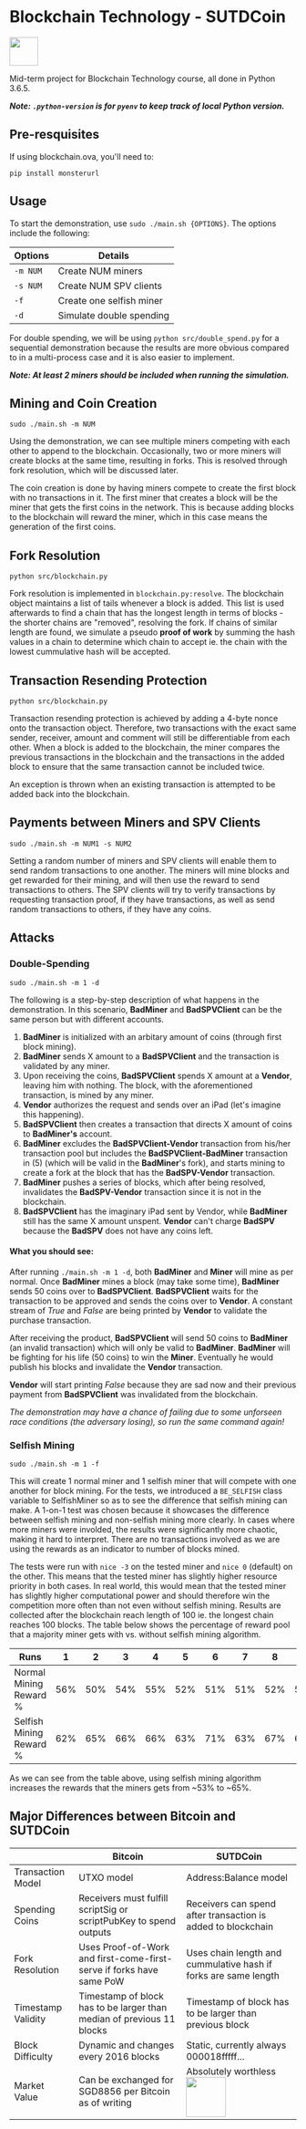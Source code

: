 # Blockchain Technology - SUTDCoin

<img src="https://steamuserimages-a.akamaihd.net/ugc/847091252321971372/B89526245165AFEE7127402085A036967829D278/" width=50>

Mid-term project for Blockchain Technology course, all done in Python 3.6.5.

**_Note: `.python-version` is for `pyenv` to keep track of local Python
version._**

## Pre-resquisites

If using blockchain.ova, you'll need to:

`pip install monsterurl`

## Usage

To start the demonstration, use `sudo ./main.sh {OPTIONS}`. The options include
the following:

| Options  | Details                  |
| -------- | ------------------------ |
| `-m NUM` | Create NUM miners        |
| `-s NUM` | Create NUM SPV clients   |
| `-f`     | Create one selfish miner |
| `-d`     | Simulate double spending |

For double spending, we will be using `python src/double_spend.py` for a
sequential demonstration because the results are more obvious compared to
in a multi-process case and it is also easier to implement.

**_Note: At least 2 miners should be included when running the simulation._**

## Mining and Coin Creation

`sudo ./main.sh -m NUM`

Using the demonstration,
we can see multiple miners competing with each other to append to the
blockchain. Occasionally, two or more miners will create blocks at the same
time, resulting in forks. This is resolved through fork resolution, which will
be discussed later.

The coin creation is done by having miners compete to create the first
block with no transactions in it. The first miner that creates a block will
be the miner that gets the first coins in the network. This is because adding
blocks to the blockchain will reward the miner, which in this case means the
generation of the first coins.

## Fork Resolution

`python src/blockchain.py`

Fork resolution is implemented in `blockchain.py:resolve`. The blockchain
object maintains a list of tails whenever a block is added. This list is
used afterwards to find a chain that has the longest length in terms of
blocks - the shorter chains are "removed", resolving the fork. If chains
of similar length are found, we simulate a pseudo **proof of work** by summing
the hash values in a chain to determine which chain to accept ie. the
chain with the lowest cummulative hash will be accepted.

## Transaction Resending Protection

`python src/blockchain.py`

Transaction resending protection is achieved by adding a 4-byte nonce onto the
transaction object. Therefore, two transactions with the exact same sender,
receiver, amount and comment will still be differentiable from each other.
When a block is added to the blockchain, the miner compares the previous
transactions in the blockchain and the transactions in the added block to
ensure that the same transaction cannot be included twice.

An exception is thrown when an existing transaction is attempted to be added back into the blockchain.

## Payments between Miners and SPV Clients

`sudo ./main.sh -m NUM1 -s NUM2`

Setting a random number of miners and SPV clients will enable them to
send random transactions to one another. The miners will mine blocks and get
rewarded for their mining, and will then use the reward to send transactions
to others. The SPV clients will try to verify transactions by requesting
transaction proof, if they have transactions, as well as send random
transactions to others, if they have any coins.

## Attacks

### Double-Spending

`sudo ./main.sh -m 1 -d`

The following is a step-by-step description of what happens in the demonstration.
In this scenario, **BadMiner** and **BadSPVClient** can be the same person
but with different accounts.

1. **BadMiner** is initialized with an arbitary amount of coins (through first
   block mining).
2. **BadMiner** sends X amount to a **BadSPVClient** and the transaction is
   validated by any miner.
3. Upon receiving the coins, **BadSPVClient** spends X amount at a **Vendor**,
   leaving him with nothing. The block, with the aforementioned transaction,
   is mined by any miner.
4. **Vendor** authorizes the request and sends over an iPad
   (let's imagine this happening).
5. **BadSPVClient** then creates a transaction that directs X amount of coins
   to **BadMiner's** account.
6. **BadMiner** excludes the **BadSPVClient-Vendor** transaction from his/her
   transaction pool but includes the **BadSPVClient-BadMiner** transaction
   in (5) (which will be valid in the **BadMiner**'s fork), and starts mining
   to create a fork at the block that has the **BadSPV-Vendor** transaction.
7. **BadMiner** pushes a series of blocks, which after being resolved,
   invalidates the **BadSPV-Vendor** transaction since it is not in the
   blockchain.
8. **BadSPVClient** has the imaginary iPad sent by Vendor, while **BadMiner**
   still has the same X amount unspent. **Vendor** can't charge **BadSPV** because
   the **BadSPV** does not have any coins left.

#### What you should see:

After running `./main.sh -m 1 -d`, both **BadMiner** and **Miner** will mine
as per normal. Once **BadMiner** mines a block (may take some time),
**BadMiner** sends 50 coins over to **BadSPVClient**. **BadSPVClient** waits
for the transaction to be approved and sends the coins over to **Vendor**. A
constant stream of _True_ and _False_ are being printed by **Vendor** to
validate the purchase transaction.

After receiving the product, **BadSPVClient** will send 50 coins to
**BadMiner** (an invalid transaction) which will only be valid to
**BadMiner**. **BadMiner** will be fighting for his life (50 coins) to win
the **Miner**. Eventually he would publish his blocks and invalidate the
**Vendor** transaction.

**Vendor** will start printing _False_ because they are sad now and their
previous payment from **BadSPVClient** was invalidated from the blockchain.

_The demonstration may have a chance of failing due to some unforseen race
conditions (the adversary losing), so run the same command again!_

### Selfish Mining

`sudo ./main.sh -m 1 -f`

This will create 1 normal miner and
1 selfish miner that will compete with one another for block mining. For the
tests, we introduced a `BE_SELFISH` class variable to SelfishMiner so as to
see the difference that selfish mining can make. A 1-on-1 test was chosen
because it showcases the difference between selfish mining and non-selfish
mining more clearly. In cases where more miners were involded, the results
were significantly more chaotic, making it hard to interpret. There are no
transactions involved as we are using the rewards as an indicator to number
of blocks mined.

The tests were run with `nice -3` on the tested miner and `nice 0` (default)
on the other. This means that the tested miner has slightly higher resource
priority in both cases. In real world, this would mean that the tested miner
has slightly higher computational power and should therefore win the
competition more often than not even without selfish mining. Results are
collected after the blockchain reach length of 100 ie. the longest chain
reaches 100 blocks. The table below shows the percentage of reward pool that
a majority miner gets with vs. without selfish mining algorithm.

| Runs                    | 1   | 2   | 3   | 4   | 5   | 6   | 7   | 8   | Average |
| ----------------------- | --- | --- | --- | --- | --- | --- | --- | --- | ------- |
| Normal Mining Reward %  | 56% | 50% | 54% | 55% | 52% | 51% | 51% | 52% | 52.625% |
| Selfish Mining Reward % | 62% | 65% | 66% | 66% | 63% | 71% | 63% | 67% | 65.375% |

As we can see from the table above, using selfish mining algorithm increases
the rewards that the miners gets from ~53% to ~65%.

## Major Differences between Bitcoin and SUTDCoin

|                    | Bitcoin                                                               | SUTDCoin                                                                                                                    |
| ------------------ | --------------------------------------------------------------------- | --------------------------------------------------------------------------------------------------------------------------- |
| Transaction Model  | UTXO model                                                            | Address:Balance model                                                                                                       |
| Spending Coins     | Receivers must fulfill scriptSig or scriptPubKey to spend outputs     | Receivers can spend after transaction is added to blockchain                                                                |
| Fork Resolution    | Uses Proof-of-Work and first-come-first-serve if forks have same PoW  | Uses chain length and cummulative hash if forks are same length                                                             |
| Timestamp Validity | Timestamp of block has to be larger than median of previous 11 blocks | Timestamp of block has to be larger than previous block                                                                     |
| Block Difficulty   | Dynamic and changes every 2016 blocks                                 | Static, currently always 000018fffff...                                                                                     |
| Market Value       | Can be exchanged for SGD8856 per Bitcoin as of writing                | Absolutely worthless <img src="https://ih0.redbubble.net/image.500553700.1057/sticker,375x360-bg,ffffff.u2.png" width="70"> |
